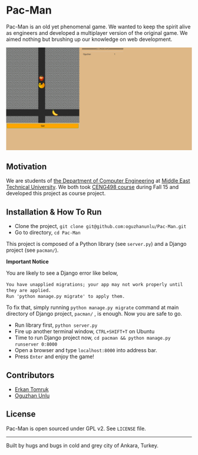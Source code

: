 # Pac-Man

Pac-Man is an old yet phenomenal game. We wanted to keep the spirit alive as engineers and developed a multiplayer version of the original game. We aimed nothing but brushing up our knowledge on web development.

<img src="https://github.com/oguzhanunlu/Pac-Man/blob/master/ss.png" >

## Motivation

We are students of [the Department of Computer Engineering](http://www.ceng.metu.edu.tr/) at [Middle East Technical University](http://www.metu.edu.tr/). We both took [CENG498 course](http://www.ceng.metu.edu.tr/course/ceng498/index) during Fall 15 and developed this project as course project.

## Installation & How To Run

- Clone the project, `git clone git@github.com:oguzhanunlu/Pac-Man.git`
- Go to directory, `cd Pac-Man`

This project is composed of a Python library (see `server.py`) and a Django project (see `pacman/`).

**Important Notice** 

You are likely to see a Django error like below, 
```
You have unapplied migrations; your app may not work properly until they are applied.
Run 'python manage.py migrate' to apply them.
```
To fix that, simply running `python manage.py migrate` command at main directory of Django project, `pacman/` , is enough. Now you are safe to go.


- Run library first, `python server.py`
- Fire up another terminal window, `CTRL+SHIFT+T` on Ubuntu
- Time to run Django project now, `cd pacman && python manage.py runserver 0:8000`
- Open a browser and type `localhost:8000` into address bar.
- Press `Enter` and enjoy the game!

## Contributors
- [Erkan Tomruk](https://github.com/erkantomruk)
- [Oguzhan Unlu](https://github.com/oguzhanunlu)

## License
Pac-Man is open sourced under GPL v2. See `LICENSE` file.
***
Built by hugs and bugs in cold and grey city of Ankara, Turkey.
